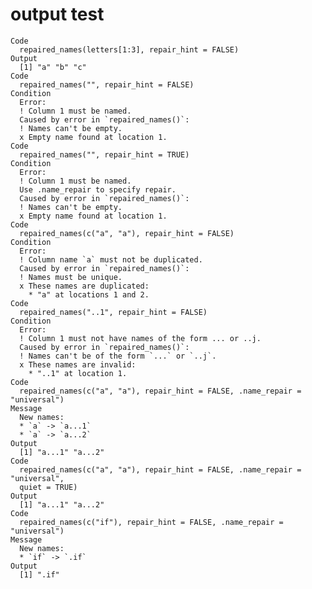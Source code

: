 # output test

    Code
      repaired_names(letters[1:3], repair_hint = FALSE)
    Output
      [1] "a" "b" "c"
    Code
      repaired_names("", repair_hint = FALSE)
    Condition
      Error:
      ! Column 1 must be named.
      Caused by error in `repaired_names()`:
      ! Names can't be empty.
      x Empty name found at location 1.
    Code
      repaired_names("", repair_hint = TRUE)
    Condition
      Error:
      ! Column 1 must be named.
      Use .name_repair to specify repair.
      Caused by error in `repaired_names()`:
      ! Names can't be empty.
      x Empty name found at location 1.
    Code
      repaired_names(c("a", "a"), repair_hint = FALSE)
    Condition
      Error:
      ! Column name `a` must not be duplicated.
      Caused by error in `repaired_names()`:
      ! Names must be unique.
      x These names are duplicated:
        * "a" at locations 1 and 2.
    Code
      repaired_names("..1", repair_hint = FALSE)
    Condition
      Error:
      ! Column 1 must not have names of the form ... or ..j.
      Caused by error in `repaired_names()`:
      ! Names can't be of the form `...` or `..j`.
      x These names are invalid:
        * "..1" at location 1.
    Code
      repaired_names(c("a", "a"), repair_hint = FALSE, .name_repair = "universal")
    Message
      New names:
      * `a` -> `a...1`
      * `a` -> `a...2`
    Output
      [1] "a...1" "a...2"
    Code
      repaired_names(c("a", "a"), repair_hint = FALSE, .name_repair = "universal",
      quiet = TRUE)
    Output
      [1] "a...1" "a...2"
    Code
      repaired_names(c("if"), repair_hint = FALSE, .name_repair = "universal")
    Message
      New names:
      * `if` -> `.if`
    Output
      [1] ".if"

